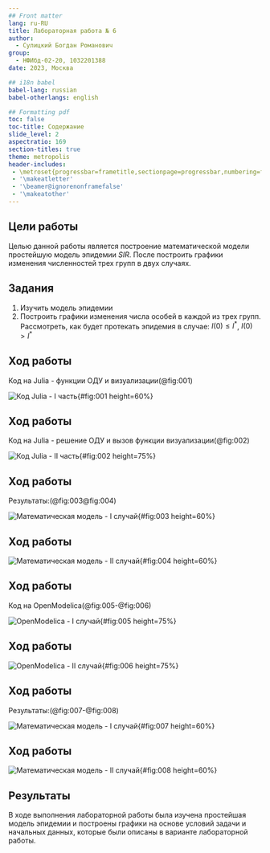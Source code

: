 ```yaml
---
## Front matter
lang: ru-RU
title: Лабораторная работа № 6
author:
  - Сулицкий Богдан Романович
group:
  - НФИбд-02-20, 1032201388
date: 2023, Москва

## i18n babel
babel-lang: russian
babel-otherlangs: english

## Formatting pdf
toc: false
toc-title: Содержание
slide_level: 2
aspectratio: 169
section-titles: true
theme: metropolis
header-includes:
 - \metroset{progressbar=frametitle,sectionpage=progressbar,numbering=fraction}
 - '\makeatletter'
 - '\beamer@ignorenonframefalse'
 - '\makeatother'
---
```


## Цели работы

Целью данной работы является построение математической модели простейшую модель эпидемии $SIR$.
После построить графики изменения численностей трех групп в двух случаях.

## Задания

1.	Изучить модель эпидемии
2.	Построить графики изменения числа особей в каждой из трех групп. Рассмотреть, как будет протекать эпидемия в случае: $I(0)\leq I^*$, $I(0)>I^*$

## Ход работы

Код на Julia - функции ОДУ и визуализации(@fig:001)

![Код Julia - I часть](./image/01.png){#fig:001 height=60%}

## Ход работы

Код на Julia - решение ОДУ и вызов функции визуализации(@fig:002)

![Код Julia - II часть](./image/02.png){#fig:002 height=75%}

## Ход работы

Результаты:(@fig:003@fig:004)

![Математическая модель - I случай](./image/Figure_1.png){#fig:003 height=60%}

## Ход работы

![Математическая модель - II случай](./image/Figure_2.png){#fig:004 height=60%}

## Ход работы

Код на OpenModelica(@fig:005-@fig:006)

![OpenModelica - I случай](./image/03.png){#fig:005 height=75%}

## Ход работы

![OpenModelica - II случай](./image/04.png){#fig:006 height=75%}

## Ход работы

Результаты:(@fig:007-@fig:008)

![Математическая модель - I случай](./image/model_1.png){#fig:007 height=60%}

## Ход работы

![Математическая модель - II случай](./image/model_2.png){#fig:008 height=60%}

## Результаты

В ходе выполнения лабораторной работы была изучена простейшая модель эпидемии и построены графики на основе условий задачи и начальных данных, которые были описаны в варианте лабораторной работы.